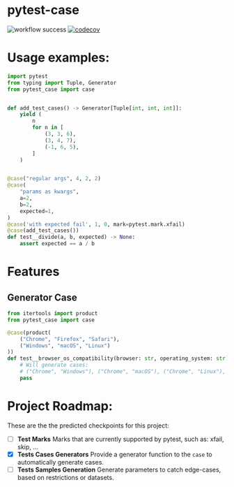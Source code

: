 # pytest-case

![workflow success](https://github.com/eitanwass/pytest-case/actions/workflows/pytest-case-ci-cd.yml/badge.svg) [![codecov](https://codecov.io/github/eitanwass/pytest-case/graph/badge.svg?token=07NGAILDL2)](https://codecov.io/github/eitanwass/pytest-case) 

# Usage examples:

```python
import pytest
from typing import Tuple, Generator
from pytest_case import case


def add_test_cases() -> Generator[Tuple[int, int, int]]:
    yield (
        n
        for n in [
            (3, 3, 6),
            (3, 4, 7),
            (-1, 6, 5),
        ]
    )


@case("regular args", 4, 2, 2)
@case(
    "params as kwargs",
    a=2,
    b=2,
    expected=1,
)
@case('with expected fail', 1, 0, mark=pytest.mark.xfail)
@case(add_test_cases())
def test__divide(a, b, expected) -> None:
    assert expected == a / b
```

# Features

## Generator Case
```python
from itertools import product
from pytest_case import case

@case(product(
    ("Chrome", "Firefox", "Safari"), 
    ("Windows", "macOS", "Linux")
))
def test__browser_os_compatibility(browser: str, operating_system: str) -> None:
    # Will generate cases:
    # ("Chrome", "Windows"), ("Chrome", "macOS"), ("Chrome", "Linux"), ("Firefox", "Windows"), ...
    pass
```

# Project Roadmap:
These are the the predicted checkpoints for this project:

- [ ] **Test Marks**
    Marks that are currently supported by pytest, such as: xfail, skip, ...
- [x] **Tests Cases Generators**
    Provide a generator function to the `case` to automatically generate cases.
- [ ] **Tests Samples Generation**
    Generate parameters to catch edge-cases, based on restrictions or datasets.
